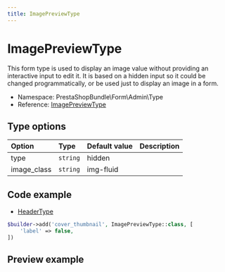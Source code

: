 ```yaml
---
title: ImagePreviewType
---
```


# ImagePreviewType

This form type is used to display an image value without providing an interactive input to edit it. It is based on a hidden input so it could be changed programmatically, or be used just to display an image in a form.

- Namespace: PrestaShopBundle\Form\Admin\Type
- Reference: [ImagePreviewType](https://github.com/PrestaShop/PrestaShop/blob/8.0.x/src/PrestaShopBundle/Form/Admin/Type/ImagePreviewType.php)

## Type options

| Option       | Type   | Default value                     | Description                                                                               |
| :----------- | :----- | :-------------------------------- | :---------------------------------------------------------------------------------------- |
| type | `string` | hidden | |
| image_class | `string` | img-fluid | |

## Code example

- [HeaderType](https://github.com/PrestaShop/PrestaShop/blob/8.0.x/src/PrestaShopBundle/Form/Admin/Sell/Product.php#L79-L81)

```php
$builder->add('cover_thumbnail', ImagePreviewType::class, [
    'label' => false,
])
```

## Preview example

